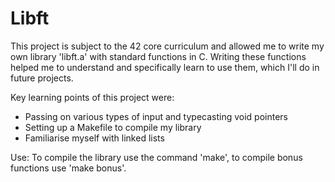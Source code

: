 # Libft

This project is subject to the 42 core curriculum and allowed me to write my own library 'libft.a' with standard functions in C.
Writing these functions helped me to understand and specifically learn to use them, which I'll do in future projects.

Key learning points of this project were:
  - Passing on various types of input and typecasting void pointers
  - Setting up a Makefile to compile my library
  - Familiarise myself with linked lists
 
 Use:
 To compile the library use the command 'make', to compile bonus functions use 'make bonus'. 
  

